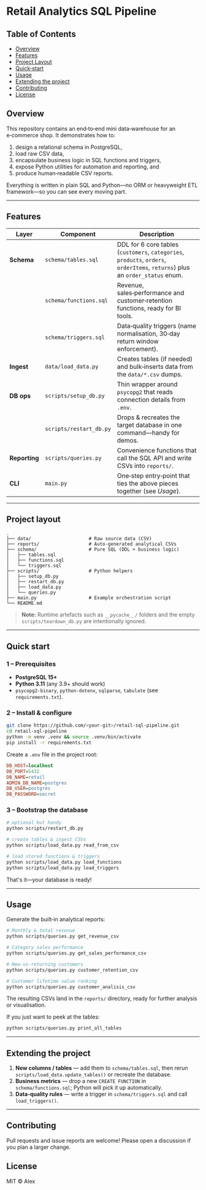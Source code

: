 # Retail Analytics SQL Pipeline

## Table of Contents

* [Overview](#overview)
* [Features](#features)
* [Project Layout](#project-layout)
* [Quick‑start](#quick-start)
* [Usage](#usage)
* [Extending the project](#extending-the-project)
* [Contributing](#contributing)
* [License](#license)

## Overview

This repository contains an end‑to‑end mini data‑warehouse for an e‑commerce shop.
It demonstrates how to:

1. design a relational schema in PostgreSQL,
2. load raw CSV data,
3. encapsulate business logic in SQL functions and triggers,
4. expose Python utilities for automation and reporting, and
5. produce human‑readable CSV reports.

Everything is written in plain SQL and Python—no ORM or heavyweight ETL framework—so you can see every moving part.

---

## Features

| Layer         | Component               | Description                                                                                                                   |
| ------------- | ----------------------- | ----------------------------------------------------------------------------------------------------------------------------- |
| **Schema**    | `schema/tables.sql`     | DDL for 6 core tables (`customers`, `categories`, `products`, `orders`, `orderItems`, `returns`) plus an `order_status` enum. |
|               | `schema/functions.sql`  | Revenue, sales‑performance and customer‑retention functions, ready for BI tools.                                              |
|               | `schema/triggers.sql`   | Data‑quality triggers (name normalisation, 30‑day return window enforcement).                                                 |
| **Ingest**    | `data/load_data.py`     | Creates tables (if needed) and bulk‑inserts data from the `data/*.csv` dumps.                                                 |
| **DB ops**    | `scripts/setup_db.py`   | Thin wrapper around `psycopg2` that reads connection details from `.env`.                                                     |
|               | `scripts/restart_db.py` | Drops & recreates the target database in one command—handy for demos.                                                         |
| **Reporting** | `scripts/queries.py`    | Convenience functions that call the SQL API and write CSVs into `reports/`.                                                   |
| **CLI**       | `main.py`               | One‑step entry‑point that ties the above pieces together (see *Usage*).                                                       |

---

## Project layout

```text
.
├── data/                     # Raw source data (CSV)
├── reports/                  # Auto‑generated analytical CSVs
├── schema/                   # Pure SQL (DDL + business logic)
│   ├── tables.sql
│   ├── functions.sql
│   └── triggers.sql
├── scripts/                  # Python helpers
│   ├── setup_db.py
│   ├── restart_db.py
│   ├── load_data.py
│   └── queries.py
├── main.py                   # Example orchestration script
└── README.md
```

> **Note:** Runtime artefacts such as `__pycache__/` folders and the empty `scripts/teardown_db.py` are intentionally ignored.

---

## Quick start

### 1 – Prerequisites

* **PostgreSQL 15+**
* **Python 3.11** (any 3.9+ should work)
* `psycopg2‑binary`, `python‑dotenv`, `sqlparse`, `tabulate` (see `requirements.txt`).

### 2 – Install & configure

```bash
git clone https://github.com/<your‑git>/retail‑sql‑pipeline.git
cd retail‑sql‑pipeline
python -m venv .venv && source .venv/bin/activate
pip install -r requirements.txt
```

Create a `.env` file in the project root:

```ini
DB_HOST=localhost
DB_PORT=5432
DB_NAME=retail
ADMIN_DB_NAME=postgres
DB_USER=postgres
DB_PASSWORD=secret
```

### 3 – Bootstrap the database

```bash
# optional but handy
python scripts/restart_db.py

# create tables & ingest CSVs
python scripts/load_data.py read_from_csv

# load stored functions & triggers
python scripts/load_data.py load_functions
python scripts/load_data.py load_triggers
```

That's it—your database is ready!

---

## Usage

Generate the built‑in analytical reports:

```bash
# Monthly & total revenue
python scripts/queries.py get_revenue_csv

# Category sales performance
python scripts/queries.py get_sales_performance_csv

# New‑vs‑returning customers
python scripts/queries.py customer_retention_csv

# Customer lifetime value ranking
python scripts/queries.py customer_analisis_csv
```

The resulting CSVs land in the `reports/` directory, ready for further analysis or visualisation.

If you just want to peek at the tables:

```bash
python scripts/queries.py print_all_tables
```

---

## Extending the project

1. **New columns / tables** — add them to `schema/tables.sql`, then rerun `scripts/load_data.update_tables()` or recreate the database.
2. **Business metrics** — drop a new `CREATE FUNCTION` in `schema/functions.sql`; Python will pick it up automatically.
3. **Data‑quality rules** — write a trigger in `schema/triggers.sql` and call `load_triggers()`.

---

## Contributing

Pull requests and issue reports are welcome! Please open a discussion if you plan a larger change.

## License

MIT © Alex

